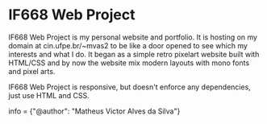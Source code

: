 # IF668 Web Project

IF668 Web Project is my personal website and portfolio. It is hosting on my domain at cin.ufpe.br/~mvas2 to be like a door opened to see which my interests and what I do. It began as a simple retro pixelart website built with HTML/CSS and by now the website mix modern layouts with mono fonts and pixel arts.

IF668 Web Project is responsive, but doesn't enforce any dependencies, just use HTML and CSS.

info = {"@author": "Matheus Victor Alves da Silva"}
